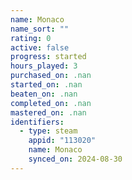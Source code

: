 ```yaml
---
name: Monaco
name_sort: ""
rating: 0
active: false
progress: started
hours_played: 3
purchased_on: .nan
started_on: .nan
beaten_on: .nan
completed_on: .nan
mastered_on: .nan
identifiers:
  - type: steam
    appid: "113020"
    name: Monaco
    synced_on: 2024-08-30
---
```

